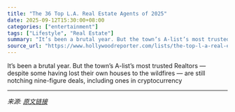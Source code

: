 ```yaml
---
title: "The 36 Top L.A. Real Estate Agents of 2025"
date: 2025-09-12T15:30:00+08:00
categories: ["entertainment"]
tags: ["Lifestyle", "Real Estate"]
summary: "It’s been a brutal year. But the town’s A-list’s most trusted Realtors — despite some having lost their own houses to the wildfires — are still notching nine-figure deals, including ones in cryptocurr"
source_url: "https://www.hollywoodreporter.com/lists/the-top-l-a-real-estate-agents-2025/"
---
```


It’s been a brutal year. But the town’s A-list’s most trusted Realtors — despite some having lost their own houses to the wildfires — are still notching nine-figure deals, including ones in cryptocurrency

---

*来源: [原文链接](https://www.hollywoodreporter.com/lists/the-top-l-a-real-estate-agents-2025/)*
